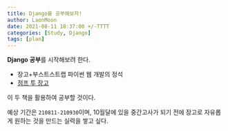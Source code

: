 ```yaml
---
title: Django를 공부해보자!
author: LaonMoon
date: 2021-08-11 18:37:00 +/-TTTT
categories: [Study, Django]
tags: [plan]
---
```


**Django 공부**를 시작해보려 한다.
- 장고+부스트스트랩 파이썬 웹 개발의 정석
- [점프 투 장고](https://wikidocs.net/book/4223)

이 두 책을 활용하여 공부할 것이다.

예상 기간은 `210811-210930`이며, 10월달에 있을 중간고사가 되기 전에 장고로 자유롭게 원하는 것을 만드는 실력을 쌓고 싶다.

